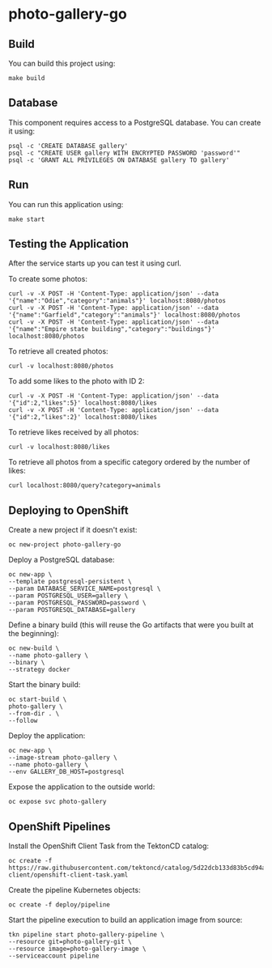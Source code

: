 # photo-gallery-go

## Build

You can build this project using:

```
make build
```

## Database

This component requires access to a PostgreSQL database. You can create it using:

```
psql -c 'CREATE DATABASE gallery'
psql -c "CREATE USER gallery WITH ENCRYPTED PASSWORD 'password'"
psql -c 'GRANT ALL PRIVILEGES ON DATABASE gallery TO gallery'
```
## Run

You can run this application using:

```
make start
```

## Testing the Application

After the service starts up you can test it using curl.

To create some photos:

```
curl -v -X POST -H 'Content-Type: application/json' --data '{"name":"Odie","category":"animals"}' localhost:8080/photos
curl -v -X POST -H 'Content-Type: application/json' --data '{"name":"Garfield","category":"animals"}' localhost:8080/photos
curl -v -X POST -H 'Content-Type: application/json' --data '{"name":"Empire state building","category":"buildings"}' localhost:8080/photos
```

To retrieve all created photos:

```
curl -v localhost:8080/photos
```

To add some likes to the photo with ID 2:

```
curl -v -X POST -H 'Content-Type: application/json' --data '{"id":2,"likes":5}' localhost:8080/likes
curl -v -X POST -H 'Content-Type: application/json' --data '{"id":2,"likes":2}' localhost:8080/likes

```

To retrieve likes received by all photos:

```
curl -v localhost:8080/likes
```

To retrieve all photos from a specific category ordered by the number of likes:

```
curl localhost:8080/query?category=animals
```
## Deploying to OpenShift

Create a new project if it doesn't exist:

```
oc new-project photo-gallery-go
```

Deploy a PostgreSQL database:

```
oc new-app \
--template postgresql-persistent \
--param DATABASE_SERVICE_NAME=postgresql \
--param POSTGRESQL_USER=gallery \
--param POSTGRESQL_PASSWORD=password \
--param POSTGRESQL_DATABASE=gallery
```

Define a binary build (this will reuse the Go artifacts that were you built at the beginning):

```
oc new-build \
--name photo-gallery \
--binary \
--strategy docker
```

Start the binary build:

```
oc start-build \
photo-gallery \
--from-dir . \
--follow
```

Deploy the application:

```
oc new-app \
--image-stream photo-gallery \
--name photo-gallery \
--env GALLERY_DB_HOST=postgresql
```

Expose the application to the outside world:

```
oc expose svc photo-gallery
```

## OpenShift Pipelines

Install the OpenShift Client Task from the TektonCD catalog:

```
oc create -f https://raw.githubusercontent.com/tektoncd/catalog/5d22dcb133d83b5cd94aee64084c329d39e15239/openshift-client/openshift-client-task.yaml
```

Create the pipeline Kubernetes objects:

```
oc create -f deploy/pipeline
```

Start the pipeline execution to build an application image from source:

```
tkn pipeline start photo-gallery-pipeline \
--resource git=photo-gallery-git \
--resource image=photo-gallery-image \
--serviceaccount pipeline
```

